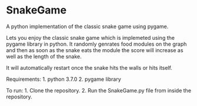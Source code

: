 # SnakeGame
A python implementation of the classic snake game using pygame.

Lets you enjoy the classic snake game which is implemeted using the pygame library in python.
It randomly genrates food modules on the graph and then as soon as the snake eats the module the score will increase as well as the length of the snake.

It will automatically restart once the snake hits the walls or hits itself. 

Requirements:
    1. python 3.7.0
    2. pygame library

To run:
    1. Clone the repository.
    2. Run the SnakeGame.py file from inside the repository.